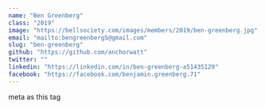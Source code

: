 ```yaml
---
name: "Ben Greenberg"
class: "2019"
image: "https://bellsociety.com/images/members/2019/ben-greenberg.jpg"
email: "mailto:bengreenberg5@gmail.com"
slug: "ben-greenberg"
github: "https://github.com/anchorwatt"
twitter: ""
linkedin: "https://linkedin.com/in/ben-greenberg-a51435129"
facebook: "https://facebook.com/benjamin.greenberg.71"
---
```

meta as this tag
